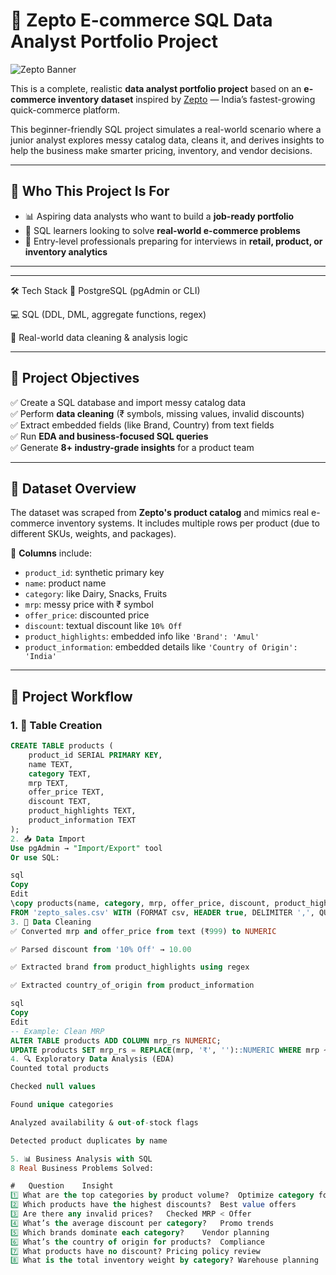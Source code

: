 # 🛒 Zepto E-commerce SQL Data Analyst Portfolio Project

![Zepto Banner](https://assets.zepto.delivery/images/zepto-banner.png)

This is a complete, realistic **data analyst portfolio project** based on an **e-commerce inventory dataset** inspired by [Zepto](https://www.zeptonow.com/) — India’s fastest-growing quick-commerce platform.

This beginner-friendly SQL project simulates a real-world scenario where a junior analyst explores messy catalog data, cleans it, and derives insights to help the business make smarter pricing, inventory, and vendor decisions.

---

## 🎯 Who This Project Is For

- 📊 Aspiring data analysts who want to build a **job-ready portfolio**
- 🧠 SQL learners looking to solve **real-world e-commerce problems**
- 💼 Entry-level professionals preparing for interviews in **retail, product, or inventory analytics**

---

---

🛠 Tech Stack
🐘 PostgreSQL (pgAdmin or CLI)

💻 SQL (DDL, DML, aggregate functions, regex)

🧠 Real-world data cleaning & analysis logic

---

## 📌 Project Objectives

✅ Create a SQL database and import messy catalog data  
✅ Perform **data cleaning** (₹ symbols, missing values, invalid discounts)  
✅ Extract embedded fields (like Brand, Country) from text fields  
✅ Run **EDA and business-focused SQL queries**  
✅ Generate **8+ industry-grade insights** for a product team

---

## 📁 Dataset Overview

The dataset was scraped from **Zepto's product catalog** and mimics real e-commerce inventory systems. It includes multiple rows per product (due to different SKUs, weights, and packages).

🧾 **Columns** include:
- `product_id`: synthetic primary key  
- `name`: product name  
- `category`: like Dairy, Snacks, Fruits  
- `mrp`: messy price with ₹ symbol  
- `offer_price`: discounted price  
- `discount`: textual discount like `10% Off`  
- `product_highlights`: embedded info like `'Brand': 'Amul'`  
- `product_information`: embedded details like `'Country of Origin': 'India'`

---

## 🔧 Project Workflow

### 1. 🔨 Table Creation
```sql
CREATE TABLE products (
    product_id SERIAL PRIMARY KEY,
    name TEXT,
    category TEXT,
    mrp TEXT,
    offer_price TEXT,
    discount TEXT,
    product_highlights TEXT,
    product_information TEXT
);
2. 📥 Data Import
Use pgAdmin → "Import/Export" tool
Or use SQL:

sql
Copy
Edit
\copy products(name, category, mrp, offer_price, discount, product_highlights, product_information)
FROM 'zepto_sales.csv' WITH (FORMAT csv, HEADER true, DELIMITER ',', QUOTE '"', ENCODING 'UTF8');
3. 🧼 Data Cleaning
✅ Converted mrp and offer_price from text (₹999) to NUMERIC

✅ Parsed discount from '10% Off' → 10.00

✅ Extracted brand from product_highlights using regex

✅ Extracted country_of_origin from product_information

sql
Copy
Edit
-- Example: Clean MRP
ALTER TABLE products ADD COLUMN mrp_rs NUMERIC;
UPDATE products SET mrp_rs = REPLACE(mrp, '₹', '')::NUMERIC WHERE mrp ~ '₹[0-9]';
4. 🔍 Exploratory Data Analysis (EDA)
Counted total products

Checked null values

Found unique categories

Analyzed availability & out-of-stock flags

Detected product duplicates by name

5. 📊 Business Analysis with SQL
8 Real Business Problems Solved:

#	Question	Insight
1️⃣	What are the top categories by product volume?	Optimize category focus
2️⃣	Which products have the highest discounts?	Best value offers
3️⃣	Are there any invalid prices?	Checked MRP < Offer
4️⃣	What’s the average discount per category?	Promo trends
5️⃣	Which brands dominate each category?	Vendor planning
6️⃣	What’s the country of origin for products?	Compliance
7️⃣	What products have no discount?	Pricing policy review
8️⃣	What is the total inventory weight by category?	Warehouse planning
